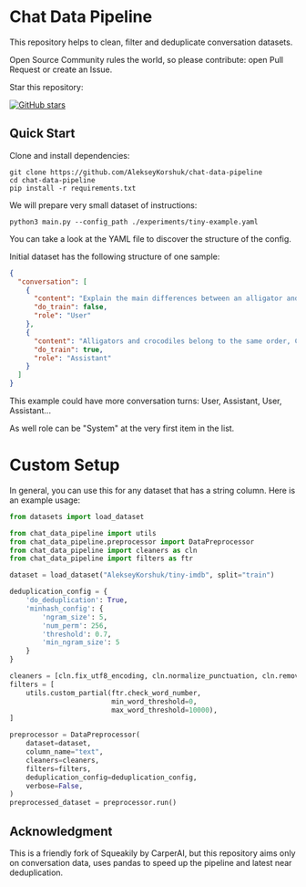 # Chat Data Pipeline

This repository helps to clean, filter and deduplicate conversation datasets.

Open Source Community rules the world, so please contribute: open Pull Request or create an Issue.

Star this repository:

[![GitHub stars](https://img.shields.io/github/stars/AlekseyKorshuk/chat-data-pipeline?style=social)](https://github.com/AlekseyKorshuk/chat-data-pipeline)

## Quick Start

Clone and install dependencies:

```shell
git clone https://github.com/AlekseyKorshuk/chat-data-pipeline
cd chat-data-pipeline
pip install -r requirements.txt
```

We will prepare very small dataset of instructions:

```shell
python3 main.py --config_path ./experiments/tiny-example.yaml
```

You can take a look at the YAML file to discover the structure of the config.

Initial dataset has the following structure of one sample:

```json
{
  "conversation": [
    {
      "content": "Explain the main differences between an alligator and a crocodile.",
      "do_train": false,
      "role": "User"
    },
    {
      "content": "Alligators and crocodiles belong to the same order, Crocodilia, but they have several differences. 1) Shape of the snout: Alligators have a U-shaped, wider snout, while crocodiles have a more pointed, V-shaped snout. 2) Teeth placement: In an alligator, lower teeth are mostly hidden when its mouth is closed, while in a crocodile, the fourth lower tooth is visible even when the mouth is closed. 3) Habitat: Alligators are mostly found in freshwater habitats such as swamps and rivers, while crocodiles can be found in both freshwater and saltwater habitats. 4) Distribution: Alligators are mainly found in the southeastern United States and parts of China, whereas crocodiles have a more widespread distribution across Africa, Asia, the Americas, and Australia.",
      "do_train": true,
      "role": "Assistant"
    }
  ]
}
```

This example could have more conversation turns: User, Assistant, User, Assistant...

As well role can be "System" at the very first item in the list.

# Custom Setup

In general, you can use this for any dataset that has a string column. Here is an example usage:

```python
from datasets import load_dataset

from chat_data_pipeline import utils
from chat_data_pipeline.preprocessor import DataPreprocessor
from chat_data_pipeline import cleaners as cln
from chat_data_pipeline import filters as ftr

dataset = load_dataset("AlekseyKorshuk/tiny-imdb", split="train")

deduplication_config = {
    'do_deduplication': True,
    'minhash_config': {
        'ngram_size': 5,
        'num_perm': 256,
        'threshold': 0.7,
        'min_ngram_size': 5
    }
}

cleaners = [cln.fix_utf8_encoding, cln.normalize_punctuation, cln.remove_empty_lines]
filters = [
    utils.custom_partial(ftr.check_word_number,
                         min_word_threshold=0,
                         max_word_threshold=10000),
]

preprocessor = DataPreprocessor(
    dataset=dataset,
    column_name="text",
    cleaners=cleaners,
    filters=filters,
    deduplication_config=deduplication_config,
    verbose=False,
)
preprocessed_dataset = preprocessor.run()
```

## Acknowledgment

This is a friendly fork of Squeakily by CarperAI, but this repository aims only on conversation data, uses pandas to
speed up the pipeline and latest near deduplication. 
